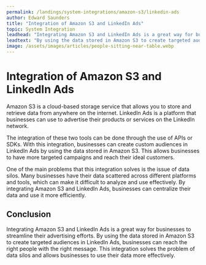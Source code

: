 ```yaml
---
permalink: /landings/system-integrations/amazon-s3/linkedin-ads
author: Edward Saunders
title: "Integration of Amazon S3 and LinkedIn Ads"
topic: System Integration
leadhead: "Integrating Amazon S3 and LinkedIn Ads is a great way for businesses to streamline their advertising efforts"
leadtext: "By using the data stored in Amazon S3 to create targeted audiences in LinkedIn Ads, businesses can reach the right people with the right message. This integration solves the problem of data silos and allows businesses to use their data more effectively."
image: /assets/images/articles/people-sitting-near-table.webp
---
```

<div class="arttext">	<h1>Integration of Amazon S3 and LinkedIn Ads</h1>
	<p>Amazon S3 is a cloud-based storage service that allows you to store and retrieve data from anywhere on the internet. LinkedIn Ads is a platform that businesses can use to advertise their products or services on the LinkedIn network.</p>
	<p>The integration of these two tools can be done through the use of APIs or SDKs. With this integration, businesses can create custom audiences in LinkedIn Ads by using the data stored in Amazon S3. This allows businesses to have more targeted campaigns and reach their ideal customers.</p>
	<p>One of the main problems that this integration solves is the issue of data silos. Many businesses have their data scattered across different platforms and tools, which can make it difficult to analyze and use effectively. By integrating Amazon S3 and LinkedIn Ads, businesses can centralize their data and use it more efficiently.</p>
	<h2>Conclusion</h2>
	<p>Integrating Amazon S3 and LinkedIn Ads is a great way for businesses to streamline their advertising efforts. By using the data stored in Amazon S3 to create targeted audiences in LinkedIn Ads, businesses can reach the right people with the right message. This integration solves the problem of data silos and allows businesses to use their data more effectively.</p>
</div>